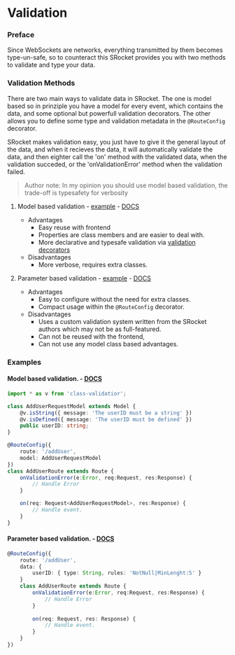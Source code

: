 # Validation

### Preface

Since WebSockets are networks, everything transmitted by them becomes type-un-safe, so to counteract this
SRocket provides you with two methods to validate and type your data.

### Validation Methods

There are two main ways to validate data in SRocket. The one is model based so in prinziple you have a model
for every event, which contains the data, and some optional but powerfull validation decorators. The other
allows you to define some type and validation metadata in the ``` @RouteConfig ``` decorator.

SRocket makes validation easy, you just have to give it the general layout of the data, and when it recieves
the data, it will automatically validate the data, and then eighter call the 'on' method with the validated data, when the validation succeded, or the 'onValidationError' method when the validation failed.

> Author note: In my opinion you should use model based validation, the trade-off is typesafety for verbosity

1. Model based validation - [example](/validation?id=model-based-validation) - [DOCS](/model-validation)
	- Advantages
		- Easy reuse with frontend
		- Properties are class members and are easier to deal with.
		- More declarative and typesafe validation via [validation decorators](https://www.npmjs.com/package/validator.ts)
	- Disadvantages
		- More verbose, requires extra classes.

2. Parameter based validation - [example](/validation?id=parameter-based-validation) - [DOCS](/parameter-validation)
	- Advantages
		- Easy to configure without the need for extra classes.
		- Compact usage within the ``` @RouteConfig ``` decorator.
	- Disadvantages
		- Uses a custom validation system written from the SRocket authors which may not be as full-featured.
		- Can not be reused with the frontend,
		- Can not use any model class based advantages.

### Examples

#### Model based validation. - [DOCS](/model-validation)

```ts
import * as v from 'class-validatior';

class AddUserRequestModel extends Model {
	@v.isString({ message: 'The userID must be a string' })
	@v.isDefined({ message: 'The userID must be defined' })
	public userID: string;
}

@RouteConfig({
	route: '/addUser',
	model: AddUserRequestModel
})
class AddUserRoute extends Route {
	onValidationError(e:Error, req:Request, res:Response) {
		// Handle Error
	}

	on(req: Request<AddUserRequestModel>, res:Response) {
		// Handle event.
	}
}

```

#### Parameter based validation. - [DOCS](/parameter-validation)

```ts
@RouteConfig({
	route: '/addUser',
	data: {
		userID: { type: String, rules: 'NotNull|MinLenght:5' }
	}
	class AddUserRoute extends Route {
		onValidationError(e:Error, req:Request, res:Response) {
			// Handle Error
		}
		
		on(req: Request, res: Response) {
			// Handle event.
		}
	}
})
```